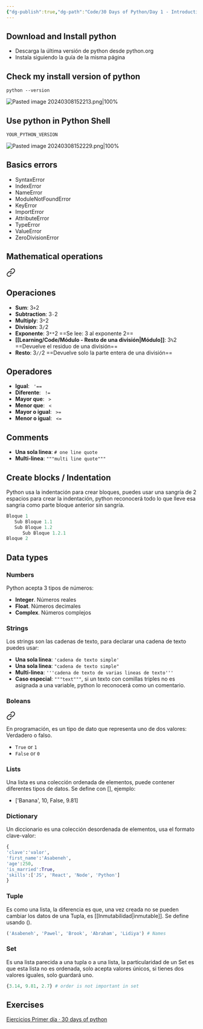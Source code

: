 ```yaml
---
{"dg-publish":true,"dg-path":"Code/30 Days of Python/Day 1 - Introduction.md","permalink":"/code/30-days-of-python/day-1-introduction/","created":"2024-03-08T15:10","updated":"2024-06-10T17:37"}
---
```


## Download and Install python
- Descarga la última versión de python desde python.org
- Instala siguiendo la guía de la misma página
## Check my install version of python
```shell
python --version
```
![Pasted image 20240308152213.png|100%](/img/user/Engine/Attachments/Pasted%20image%2020240308152213.png)

## Use python in Python Shell

```shell
YOUR_PYTHON_VERSION
```

![Pasted image 20240308152229.png|100%](/img/user/Engine/Attachments/Pasted%20image%2020240308152229.png)

## Basics errors
- SyntaxError
- IndexError
- NameError
- ModuleNotFoundError
- KeyError
- ImportError
- AttributeError
- TypeError
- ValueError
- ZeroDivisionError
## Mathematical operations

<div class="transclusion internal-embed is-loaded"><a class="markdown-embed-link" href="/code/operadores-matematicos/" aria-label="Open link"><svg xmlns="http://www.w3.org/2000/svg" width="24" height="24" viewBox="0 0 24 24" fill="none" stroke="currentColor" stroke-width="2" stroke-linecap="round" stroke-linejoin="round" class="svg-icon lucide-link"><path d="M10 13a5 5 0 0 0 7.54.54l3-3a5 5 0 0 0-7.07-7.07l-1.72 1.71"></path><path d="M14 11a5 5 0 0 0-7.54-.54l-3 3a5 5 0 0 0 7.07 7.07l1.71-1.71"></path></svg></a><div class="markdown-embed">




## Operaciones
- **Sum**: 3`+`2
- **Subtraction**: 3`-`2
- **Multiply**: 3`*`2
- **Division**: 3`/`2 
- **Exponente**: 3`**`2 ==Se lee: 3 al exponente 2==
- **[[Learning/Code/Módulo - Resto de una división\|Módulo]]**: 3`%`2 ==Devuelve el residuo de una división==
- **Resto**: 3`//`2 ==Devuelve solo la parte entera de una división==

## Operadores
- **Igual**: ` '==` 
- **Diferente**: ` !=` 
- **Mayor que**: ` >`
- **Menor que**: ` <`
- **Mayor o igual**: ` >=`
- **Menor o igual**: ` <=` 

</div></div>


## Comments
- **Una sola linea**: `# one line quote`
- **Multi-linea**: `"""multi line quote"""` 

## Create blocks / Indentation
Python usa la indentación para crear bloques, puedes usar una sangría de 2 espacios para crear la indentación, python reconocerá todo lo que lleve esa sangria como parte bloque anterior sin sangría.

```py
Bloque 1
   Sub Bloque 1.1
   Sub Bloque 1.2
      Sub Bloque 1.2.1
Bloque 2
```

## Data types
### Numbers
Python acepta 3 tipos de números:
- **Integer**. Números reales
- **Float**. Números decimales
- **Complex**. Números complejos
### Strings
Los strings son las cadenas de texto, para declarar una cadena de texto puedes usar:
- **Una sola linea**: `'cadena de texto simple'`
- **Una sola linea**: `"cadena de texto simple"`
- **Multi-linea**: `'''cadena de texto de varias lineas de texto'''`
- **Caso especial**: `"""text"""`, si un texto con comillas triples no es asignada a una variable, python lo reconocerá como un comentario.
### Boleans

<div class="transclusion internal-embed is-loaded"><a class="markdown-embed-link" href="/code/boleanos/" aria-label="Open link"><svg xmlns="http://www.w3.org/2000/svg" width="24" height="24" viewBox="0 0 24 24" fill="none" stroke="currentColor" stroke-width="2" stroke-linecap="round" stroke-linejoin="round" class="svg-icon lucide-link"><path d="M10 13a5 5 0 0 0 7.54.54l3-3a5 5 0 0 0-7.07-7.07l-1.72 1.71"></path><path d="M14 11a5 5 0 0 0-7.54-.54l-3 3a5 5 0 0 0 7.07 7.07l1.71-1.71"></path></svg></a><div class="markdown-embed">




En programación, es un tipo de dato que representa uno de dos valores: Verdadero o falso.
- `True` or `1`
- `False` or `0`

</div></div>
 
### Lists
Una lista es una colección ordenada de elementos, puede contener diferentes tipos de datos. Se define con [], ejemplo:
- ['Banana', 10, False, 9.81]

### Dictionary
Un diccionario es una colección desordenada de elementos, usa el formato clave-valor:
```py
{
'clave':'valor',
'first_name':'Asabeneh', 
'age':250, 
'is_married':True,
'skills':['JS', 'React', 'Node', 'Python']
}
```

### Tuple
Es como una lista, la diferencia es que, una vez creada no se pueden cambiar los datos de una Tupla, es [[Inmutabilidad\|inmutable]]. Se define usando ().
```py
('Asabeneh', 'Pawel', 'Brook', 'Abraham', 'Lidiya') # Names
```

### Set
Es una lista parecida a una tupla o a una lista, la particularidad de un Set es que esta lista no es ordenada, solo acepta valores únicos, si tienes dos valores iguales, solo guardará uno.
```py
{3.14, 9.81, 2.7} # order is not important in set
```

## Exercises
[Ejercicios Primer día · 30 days of python](https://github.com/Sr-Alvarado/Learn-Python/blob/main/exercicesFirstDay.py)
